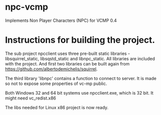 # npc-vcmp
Implements Non Player Characters (NPC) for VCMP 0.4

# Instructions for building the project. 

The sub project npcclient uses three pre-built static libraries - libsquirrel_static, libsqstd_static and libnpc_static.
All libraries are included with the project. And first two libraries can be built again from https://github.com/albertodemichelis/squirrel.

The third library 'libnpc' contains a function to connect to server. It is made so not to expose some properties of vc-mp public.

Both Windows 32 and 64 bit systems use npcclient.exe, which is 32 bit. It might need vc_redist.x86

The libs needed for Linux x86 project is now ready.
